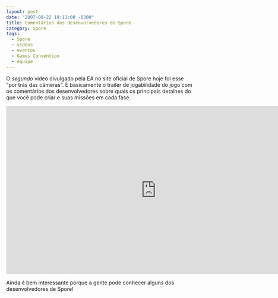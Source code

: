 ```yaml
---
layout: post
date: "2007-08-22 19:11:00 -0300"
title: Comentários dos desenvolvedores de Spore
category: Spore
tags: 
  - Spore
  - vídeos
  - eventos
  - Games Convention
  - equipe
---
```


O _segundo_ vídeo divulgado pela EA no site oficial de Spore hoje foi esse “por trás das câmeras”. É basicamente o trailer de jogabilidade do jogo com os comentários dos desenvolvedores sobre quais os principais detalhes do que você pode criar e suas missões em cada fase.

<iframe width="806" height="453" src="https://www.youtube.com/embed/mSDAl4hrgZ8" frameborder="0" allow="accelerometer; autoplay; encrypted-media; gyroscope; picture-in-picture" allowfullscreen></iframe>

Ainda é bem interessante porque a gente pode conhecer alguns dos desenvolvedores de Spore!
